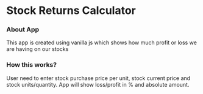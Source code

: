  # Stock Returns Calculator

### About App

This app is created using vanilla js which shows how much profit or loss we are having on our stocks

### How this works?

User need to enter stock purchase price per unit, stock current price and stock units/quantity.
App will show loss/profit in % and absolute amount.
